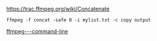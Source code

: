 https://trac.ffmpeg.org/wiki/Concatenate

`ffmpeg -f concat -safe 0 -i mylist.txt -c copy output`

[ffmpeg---command-line](https://github.com/leandromoreira/ffmpeg-libav-tutorial#ffmpeg---command-line)
